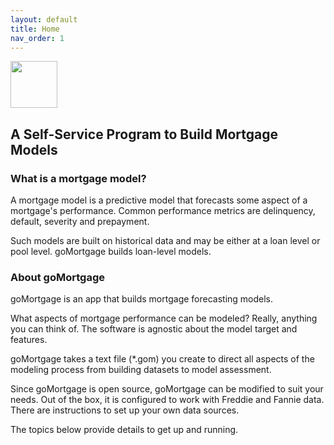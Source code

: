 ```yaml
---
layout: default
title: Home
nav_order: 1
---
```


<div style="text-align: left;">
  <img src="{{ site.baseurl }}/images/vee1c.png" width="75" height="75" />
</div>

## A Self-Service Program to Build Mortgage Models

### What is a mortgage model?

A mortgage model is a predictive model that forecasts some aspect of a mortgage's performance.
Common performance metrics are delinquency, default, severity and prepayment.

Such models are built on historical data and may be either at a loan level or pool level.
goMortgage builds loan-level models.

### About goMortgage

goMortgage is an app that builds mortgage forecasting models.

What aspects of mortgage performance can be modeled? Really, anything you can think of.  The software
is agnostic about the model target and features. 

goMortgage takes a text file (*.gom) you create to direct all aspects of the modeling process
from building datasets to model assessment.

Since goMortgage is open source, goMortgage can be modified to suit your needs.
Out of the box, it is configured to work with Freddie and Fannie data. There are
instructions to set up your own data sources. 

The topics below provide details to get up and running. 

